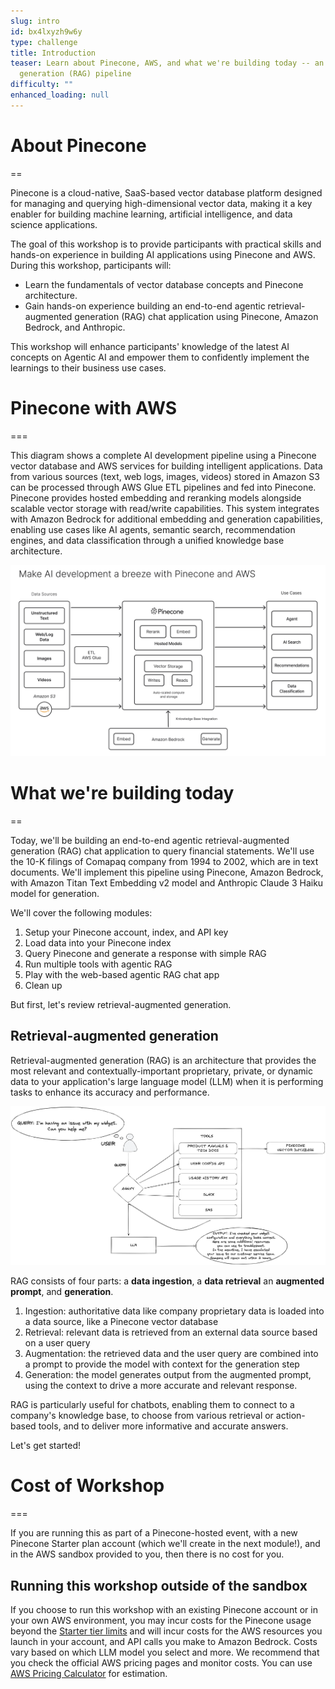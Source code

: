 ```yaml
---
slug: intro
id: bx4lxyzh9w6y
type: challenge
title: Introduction
teaser: Learn about Pinecone, AWS, and what we're building today -- an agentic retrieval-augmented
  generation (RAG) pipeline
difficulty: ""
enhanced_loading: null
---
```

# About Pinecone
==

Pinecone is a cloud-native, SaaS-based vector database platform designed for managing and querying high-dimensional vector data, making it a key enabler for building machine learning, artificial intelligence, and data science applications.

The goal of this workshop is to provide participants with practical skills and hands-on experience in building AI applications using Pinecone and AWS. During this workshop, participants will:
- Learn the fundamentals of vector database concepts and Pinecone architecture.
- Gain hands-on experience building an end-to-end agentic retrieval-augmented generation (RAG) chat application using Pinecone, Amazon Bedrock, and Anthropic.

This workshop will enhance participants' knowledge of the latest AI concepts on Agentic AI and empower them to confidently implement the learnings to their business use cases.

# Pinecone with AWS
===

This diagram shows a complete AI development pipeline using a Pinecone vector database and AWS services for building intelligent applications. Data from various sources (text, web logs, images, videos) stored in Amazon S3 can be processed through AWS Glue ETL pipelines and fed into Pinecone. Pinecone provides hosted embedding and reranking models alongside scalable vector storage with read/write capabilities. This system integrates with Amazon Bedrock for additional embedding and generation capabilities, enabling use cases like AI agents, semantic search, recommendation engines, and data classification through a unified knowledge base architecture.

![Pinecone with AWS Architecture](../assets/01-pinecone-with-aws-arch.png)

# What we're building today
==

Today, we'll be building an end-to-end agentic retrieval-augmented generation (RAG) chat application to query financial statements. We'll use the 10-K filings of Comapaq company from 1994 to 2002, which are in text documents. We'll implement this pipeline using Pinecone, Amazon Bedrock, with Amazon Titan Text Embedding v2 model and Anthropic Claude 3 Haiku model for generation.

We'll cover the following modules:

1. Setup your Pinecone account, index, and API key
2. Load data into your Pinecone index
3. Query Pinecone and generate a response with simple RAG
4. Run multiple tools with agentic RAG
5. Play with the web-based agentic RAG chat app
6. Clean up

But first, let's review retrieval-augmented generation.

## Retrieval-augmented generation

Retrieval-augmented generation (RAG) is an architecture that provides the most relevant and contextually-important proprietary, private, or dynamic data to your application's large language model (LLM) when it is performing tasks to enhance its accuracy and performance.

![Agentic RAG](../assets/01-agentic-rag.png)

RAG consists of four parts: a **data ingestion**, a **data retrieval** an **augmented prompt**, and **generation**.

1. Ingestion: authoritative data like company proprietary data is loaded into a data source, like a Pinecone vector database
2. Retrieval: relevant data is retrieved from an external data source based on a user query
3. Augmentation: the retrieved data and the user query are combined into a prompt to provide the model with context for the generation step
4. Generation: the model generates output from the augmented prompt, using the context to drive a more accurate and relevant response.

RAG is particularly useful for chatbots, enabling them to connect to a company's knowledge base, to choose from various retrieval or action-based tools, and to deliver more informative and accurate answers.

Let's get started!

# Cost of Workshop
===

If you are running this as part of a Pinecone-hosted event, with a new Pinecone Starter plan account (which we'll create in the next module!), and in the AWS sandbox provided to you, then there is no cost for you.

## Running this workshop outside of the sandbox

If you choose to run this workshop with an existing Pinecone account or in your own AWS environment, you may incur costs for the Pinecone usage beyond the [Starter tier limits](https://www.pinecone.io/pricing/) and will incur costs for the AWS resources you launch in your account, and API calls you make to Amazon Bedrock. Costs vary based on which LLM model you select and more. We recommend that you check the official AWS pricing pages and monitor costs. You can use [AWS Pricing Calculator](https://calculator.aws/#/) for estimation.